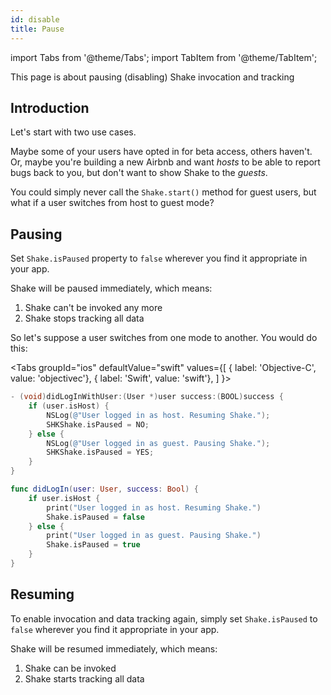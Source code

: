 ```yaml
---
id: disable
title: Pause
---
```

import Tabs from '@theme/Tabs';
import TabItem from '@theme/TabItem';

This page is about pausing (disabling) Shake invocation and tracking

## Introduction
Let's start with two use cases.

Maybe some of your users have opted in for beta access, others haven't.
Or, maybe you're building a new Airbnb and want *hosts* to be able to report bugs back to you, but don't want to show Shake to the *guests*.

You could simply never call the  `Shake.start()` method for guest users, but what if a user switches from host to guest mode?

## Pausing
Set `Shake.isPaused` property to `false` wherever you find it appropriate in your app.

Shake will be paused immediately, which means:
1. Shake can't be invoked any more
1. Shake stops tracking all data

So let's suppose a user switches from one mode to another. You would do this:

<Tabs
  groupId="ios"
  defaultValue="swift"
  values={[
    { label: 'Objective-C', value: 'objectivec'},
    { label: 'Swift', value: 'swift'},
  ]
}>

<TabItem value="objectivec">

```objectivec
- (void)didLogInWithUser:(User *)user success:(BOOL)success {
    if (user.isHost) {
        NSLog(@"User logged in as host. Resuming Shake.");
        SHKShake.isPaused = NO;
    } else {
        NSLog(@"User logged in as guest. Pausing Shake.");
        SHKShake.isPaused = YES;
    }
}
```

</TabItem>

<TabItem value="swift">

```swift
func didLogIn(user: User, success: Bool) {
    if user.isHost {
        print("User logged in as host. Resuming Shake.")
        Shake.isPaused = false
    } else {
        print("User logged in as guest. Pausing Shake.")
        Shake.isPaused = true
    }
}
```

</TabItem>
</Tabs>


## Resuming
To enable invocation and data tracking again, simply set  `Shake.isPaused` to  `false` wherever you find it appropriate in your app.

Shake will be resumed immediately, which means:
1. Shake can be invoked
2. Shake starts tracking all data
